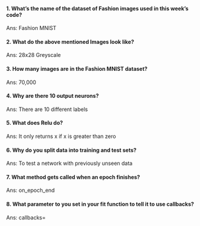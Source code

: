 #### 1. What’s the name of the dataset of Fashion images used in this week’s code?
Ans: Fashion MNIST
#### 2. What do the above mentioned Images look like?
Ans: 28x28 Greyscale
#### 3. How many images are in the Fashion MNIST dataset?
Ans: 70,000
#### 4. Why are there 10 output neurons?
Ans: There are 10 different labels
#### 5. What does Relu do?
Ans: It only returns x if x is greater than zero
#### 6. Why do you split data into training and test sets?
Ans: To test a network with previously unseen data
#### 7. What method gets called when an epoch finishes?
Ans: on_epoch_end
#### 8. What parameter to you set in your fit function to tell it to use callbacks?
Ans: callbacks=